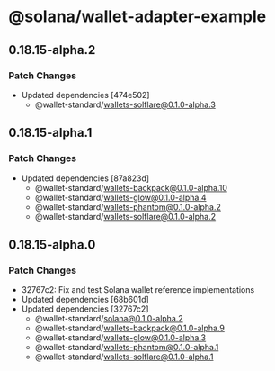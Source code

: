 # @solana/wallet-adapter-example

## 0.18.15-alpha.2

### Patch Changes

-   Updated dependencies [474e502]
    -   @wallet-standard/wallets-solflare@0.1.0-alpha.3

## 0.18.15-alpha.1

### Patch Changes

-   Updated dependencies [87a823d]
    -   @wallet-standard/wallets-backpack@0.1.0-alpha.10
    -   @wallet-standard/wallets-glow@0.1.0-alpha.4
    -   @wallet-standard/wallets-phantom@0.1.0-alpha.2
    -   @wallet-standard/wallets-solflare@0.1.0-alpha.2

## 0.18.15-alpha.0

### Patch Changes

-   32767c2: Fix and test Solana wallet reference implementations
-   Updated dependencies [68b601d]
-   Updated dependencies [32767c2]
    -   @wallet-standard/solana@0.1.0-alpha.2
    -   @wallet-standard/wallets-backpack@0.1.0-alpha.9
    -   @wallet-standard/wallets-glow@0.1.0-alpha.3
    -   @wallet-standard/wallets-phantom@0.1.0-alpha.1
    -   @wallet-standard/wallets-solflare@0.1.0-alpha.1
